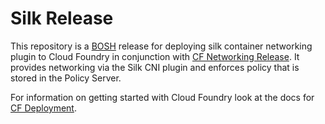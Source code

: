 # Silk Release

This repository is a [BOSH](https://github.com/cloudfoundry/bosh) release for
deploying silk container networking plugin to Cloud Foundry in conjunction with [CF Networking
Release](https://code.cloudfoundry.org/cf-networking-release). It provides
networking via the Silk CNI plugin and enforces policy that is stored in the
Policy Server.

For information on getting started with Cloud Foundry look at the docs for
[CF Deployment](https://github.com/cloudfoundry/cf-deployment).
